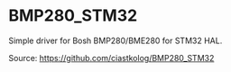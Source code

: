 # BMP280_STM32
Simple driver for Bosh BMP280/BME280 for STM32 HAL.

Source: https://github.com/ciastkolog/BMP280_STM32